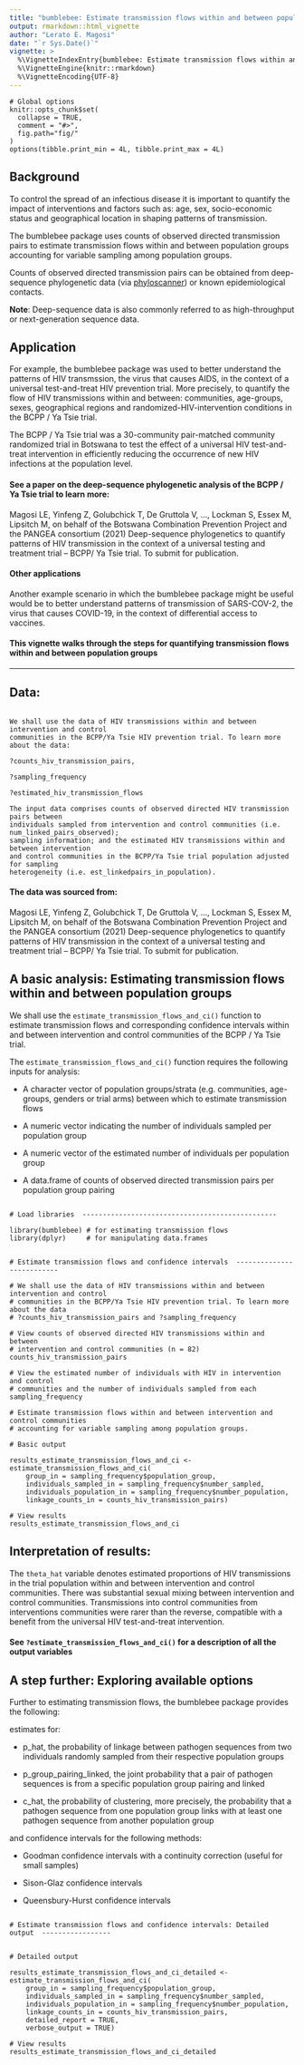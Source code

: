 ```yaml
---
title: "bumblebee: Estimate transmission flows within and between population groups accounting for sampling heterogeneity."
output: rmarkdown::html_vignette
author: "Lerato E. Magosi"
date: "`r Sys.Date()`"
vignette: >
  %\VignetteIndexEntry{bumblebee: Estimate transmission flows within and between population groups accounting for sampling heterogeneity.}
  %\VignetteEngine{knitr::rmarkdown}
  %\VignetteEncoding{UTF-8}
---
```


```{r, echo = FALSE, message = FALSE}
# Global options
knitr::opts_chunk$set(
  collapse = TRUE,
  comment = "#>",
  fig.path="fig/"
)
options(tibble.print_min = 4L, tibble.print_max = 4L)
```


## Background

To control the spread of an infectious disease it is important to quantify the impact of
interventions and factors such as: age, sex, socio-economic status and
geographical location in shaping patterns of transmission.

The bumblebee package uses counts of observed directed transmission pairs to estimate
transmission flows within and between population groups accounting for variable 
sampling among population groups. 

Counts of observed directed transmission pairs can be obtained from deep-sequence 
phylogenetic data (via [phyloscanner](https://github.com/BDI-pathogens/phyloscanner))
or known epidemiological contacts. 

**Note**: Deep-sequence data is also commonly referred to as high-throughput or 
next-generation sequence data.


## Application

For example, the bumblebee package was used to better understand the patterns of 
HIV transmssion, the virus that causes AIDS, in the context of a universal
test-and-treat HIV prevention trial. More precisely, to quantify the flow of 
HIV transmissions within and between: communities, age-groups, sexes, 
geographical regions and randomized-HIV-intervention conditions in 
the BCPP / Ya Tsie trial. 

The BCPP / Ya Tsie trial was a 30-community pair-matched community randomized
trial in Botswana to test the effect of a universal HIV test-and-treat intervention 
in efficiently reducing the occurrence of new HIV infections at the population level.


#### See a paper on the deep-sequence phylogenetic analysis of the BCPP / Ya Tsie trial to learn more:

Magosi LE, Yinfeng Z, Golubchick T, De Gruttola V, ..., Lockman S, Essex M, Lipsitch M, 
on behalf of the Botswana Combination Prevention Project and the PANGEA consortium (2021) 
Deep-sequence phylogenetics to quantify patterns of HIV transmission in the context of a 
universal testing and treatment trial – BCPP/ Ya Tsie trial. To submit for publication.


#### Other applications
Another example scenario in which the bumblebee package might be useful would be to
better understand patterns of transmission of SARS-COV-2, the virus that causes
COVID-19, in the context of differential access to vaccines.

#### This vignette walks through the steps for quantifying transmission flows within and between population groups

 
---

## Data:

```

We shall use the data of HIV transmissions within and between intervention and control
communities in the BCPP/Ya Tsie HIV prevention trial. To learn more about the data: 

?counts_hiv_transmission_pairs, 

?sampling_frequency  

?estimated_hiv_transmission_flows
 
The input data comprises counts of observed directed HIV transmission pairs between  
individuals sampled from intervention and control communities (i.e. num_linked_pairs_observed); 
sampling information; and the estimated HIV transmissions within and between intervention 
and control communities in the BCPP/Ya Tsie trial population adjusted for sampling 
heterogeneity (i.e. est_linkedpairs_in_population).

```

#### The data was sourced from:

Magosi LE, Yinfeng Z, Golubchick T, De Gruttola V, ..., Lockman S, Essex M, Lipsitch M, 
on behalf of the Botswana Combination Prevention Project and the PANGEA consortium (2021) 
Deep-sequence phylogenetics to quantify patterns of HIV transmission in the context of a 
universal testing and treatment trial – BCPP/ Ya Tsie trial. To submit for publication.



## A basic analysis: Estimating transmission flows within and between population groups

We shall use the `estimate_transmission_flows_and_ci()` function to estimate transmission 
flows and corresponding confidence intervals within and between intervention and control 
communities of the BCPP / Ya Tsie trial. 

The `estimate_transmission_flows_and_ci()` function 
requires the following inputs for analysis:

* A character vector of population groups/strata (e.g. communities, age-groups, genders or trial arms) 
  between which to estimate transmission flows
 
* A numeric vector indicating the number of individuals sampled per population group 

* A numeric vector of the estimated number of individuals per population group 

* A data.frame of counts of observed directed transmission pairs per population group pairing


```

# Load libraries  ------------------------------------------------

library(bumblebee) # for estimating transmission flows
library(dplyr)     # for manipulating data.frames


# Estimate transmission flows and confidence intervals  --------------------------

# We shall use the data of HIV transmissions within and between intervention and control
# communities in the BCPP/Ya Tsie HIV prevention trial. To learn more about the data 
# ?counts_hiv_transmission_pairs and ?sampling_frequency 

# View counts of observed directed HIV transmissions within and between 
# intervention and control communities (n = 82)
counts_hiv_transmission_pairs

# View the estimated number of individuals with HIV in intervention and control 
# communities and the number of individuals sampled from each
sampling_frequency

# Estimate transmission flows within and between intervention and control communities
# accounting for variable sampling among population groups. 

# Basic output

results_estimate_transmission_flows_and_ci <- estimate_transmission_flows_and_ci(
    group_in = sampling_frequency$population_group, 
	individuals_sampled_in = sampling_frequency$number_sampled, 
	individuals_population_in = sampling_frequency$number_population, 
	linkage_counts_in = counts_hiv_transmission_pairs)
 
# View results
results_estimate_transmission_flows_and_ci

```

## Interpretation of results:

The `theta_hat` variable denotes estimated proportions of HIV transmissions in 
the trial population within and between intervention and control communities.
There was substantial sexual mixing between intervention and control communities.
Transmissions into control communities from interventions communities were rarer
than the reverse, compatible with a benefit from the universal HIV test-and-treat
intervention.

#### See `?estimate_transmission_flows_and_ci()` for a description of all the output variables



## A step further: Exploring available options


Further to estimating transmission flows, the bumblebee package provides the following:

estimates for:


* p_hat, the probability of linkage between pathogen sequences from two individuals randomly 
  sampled from their respective population groups

* p_group_pairing_linked, the joint probability that a pair of pathogen sequences is from a specific population group
  pairing and linked

* c_hat, the probability of clustering, more precisely, the probability that a pathogen sequence
  from one population group links with at least one pathogen sequence from another population group


and confidence intervals for the following methods: 

* Goodman confidence intervals with a continuity correction (useful for small samples) 

* Sison-Glaz confidence intervals 

* Queensbury-Hurst confidence intervals


```

# Estimate transmission flows and confidence intervals: Detailed output  -----------------


# Detailed output

results_estimate_transmission_flows_and_ci_detailed <- estimate_transmission_flows_and_ci(
    group_in = sampling_frequency$population_group, 
    individuals_sampled_in = sampling_frequency$number_sampled, 
    individuals_population_in = sampling_frequency$number_population, 
    linkage_counts_in = counts_hiv_transmission_pairs,
    detailed_report = TRUE,
    verbose_output = TRUE)
 
# View results
results_estimate_transmission_flows_and_ci_detailed

```

